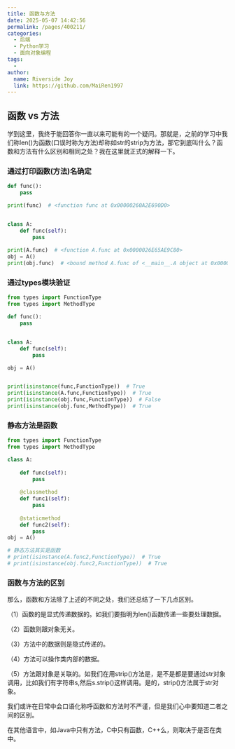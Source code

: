 ```yaml
---
title: 函数与方法
date: 2025-05-07 14:42:56
permalink: /pages/400211/
categories:
  - 后端
  - Python学习
  - 面向对象编程
tags:
  - 
author: 
  name: Riverside Joy
  link: https://github.com/MaiRen1997
---
```

## 函数 vs 方法

学到这里，我终于能回答你一直以来可能有的一个疑问。那就是，之前的学习中我们称len()为函数(口误时称为方法)却称如str的strip为方法，那它到底叫什么？函数和方法有什么区别和相同之处？我在这里就正式的解释一下。

### 通过打印函数(方法)名确定

```python
def func():
    pass

print(func)  # <function func at 0x00000260A2E690D0>


class A:
    def func(self):
        pass
    
print(A.func)  # <function A.func at 0x0000026E65AE9C80>
obj = A()
print(obj.func)  # <bound method A.func of <__main__.A object at 0x00000230BAD4C9E8>>
```

### 通过types模块验证

```python
from types import FunctionType
from types import MethodType

def func():
    pass


class A:
    def func(self):
        pass

obj = A()


print(isinstance(func,FunctionType))  # True
print(isinstance(A.func,FunctionType))  # True
print(isinstance(obj.func,FunctionType))  # False
print(isinstance(obj.func,MethodType))  # True
```

### 静态方法是函数

```python
from types import FunctionType
from types import MethodType

class A:
    
    def func(self):
        pass
    
    @classmethod
    def func1(self):
        pass
    
    @staticmethod
    def func2(self):
        pass
obj = A()

# 静态方法其实是函数
# print(isinstance(A.func2,FunctionType))  # True
# print(isinstance(obj.func2,FunctionType))  # True
```

### 函数与方法的区别

那么，函数和方法除了上述的不同之处，我们还总结了一下几点区别。

（1）函数的是显式传递数据的。如我们要指明为len()函数传递一些要处理数据。

（2）函数则跟对象无关。

（3）方法中的数据则是隐式传递的。

（4）方法可以操作类内部的数据。

（5）方法跟对象是关联的。如我们在用strip()方法是，是不是都是要通过str对象调用，比如我们有字符串s,然后s.strip()这样调用。是的，strip()方法属于str对象。

我们或许在日常中会口语化称呼函数和方法时不严谨，但是我们心中要知道二者之间的区别。

在其他语言中，如Java中只有方法，C中只有函数，C++么，则取决于是否在类中。

























